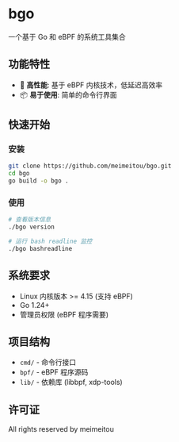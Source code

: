 # bgo

一个基于 Go 和 eBPF 的系统工具集合

## 功能特性

- 🚀 **高性能**: 基于 eBPF 内核技术，低延迟高效率
- 📦 **易于使用**: 简单的命令行界面

## 快速开始

### 安装

```bash
git clone https://github.com/meimeitou/bgo.git
cd bgo
go build -o bgo .
```

### 使用

```bash
# 查看版本信息
./bgo version

# 运行 bash readline 监控
./bgo bashreadline
```

## 系统要求

- Linux 内核版本 >= 4.15 (支持 eBPF)
- Go 1.24+
- 管理员权限 (eBPF 程序需要)

## 项目结构

- `cmd/` - 命令行接口
- `bpf/` - eBPF 程序源码
- `lib/` - 依赖库 (libbpf, xdp-tools)

## 许可证

All rights reserved by meimeitou

